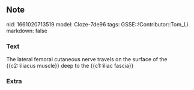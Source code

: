 ## Note
nid: 1661020713519
model: Cloze-7de96
tags: GSSE::!Contributor::Tom_Li
markdown: false

### Text
The lateral femoral cutaneous nerve travels on the surface of the {{c2::iliacus muscle}} deep to the {{c1::iliac fascia}}

### Extra

